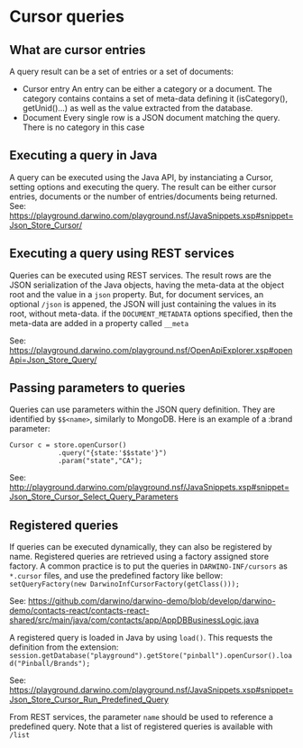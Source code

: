 # Cursor queries

## What are cursor entries
A query result can be a set of entries or a set of documents:
- Cursor entry
An entry can be either a category or a document. The category contains contains a set of meta-data defining it (isCategory(), getUnid()...) as well as the value extracted from the database.
- Document
Every single row is a JSON document matching the query. There is no category in this case

## Executing a query in Java
A query can be executed using the Java API, by instanciating a Cursor, setting options and executing the query. The result can be either cursor entries, documents or the number of entries/documents being returned.
See: https://playground.darwino.com/playground.nsf/JavaSnippets.xsp#snippet=Json_Store_Cursor/

## Executing a query using REST services
Queries can be executed using REST services. The result rows are the JSON serialization of the Java objects, having the meta-data at the object root and the value in a `json` property. But, for document services, an optional `/json` is appened, the JSON will just containing the values in its root, without meta-data. if the `DOCUMENT_METADATA` options specified, then the meta-data are added in a property called `__meta`

See: https://playground.darwino.com/playground.nsf/OpenApiExplorer.xsp#openApi=Json_Store_Query/

## Passing parameters to queries
Queries can use parameters within the JSON query definition. They are identified by `$$<name>`, similarly to MongoDB. Here is an example of a :brand parameter:

    Cursor c = store.openCursor()
    			.query("{state:'$$state'}")
    			.param("state","CA");
    
See: http://playground.darwino.com/playground.nsf/JavaSnippets.xsp#snippet=Json_Store_Cursor_Select_Query_Parameters

## Registered queries
If queries can be executed dynamically, they can also be registered by name. Registered queries are retrieved using a factory assigned store factory. A common practice is to put the queries in `DARWINO-INF/cursors` as `*.cursor` files, and use the predefined factory like bellow:
`setQueryFactory(new DarwinoInfCursorFactory(getClass()));`

See: https://github.com/darwino/darwino-demo/blob/develop/darwino-demo/contacts-react/contacts-react-shared/src/main/java/com/contacts/app/AppDBBusinessLogic.java

A registered query is loaded in Java by using `load()`. This requests the definition from the extension:
`session.getDatabase("playground").getStore("pinball").openCursor().load("Pinball/Brands");`

See: https://playground.darwino.com/playground.nsf/JavaSnippets.xsp#snippet=Json_Store_Cursor_Run_Predefined_Query

From REST services, the parameter `name` should be used to reference a predefined query. Note that a list of registered queries is available with `/list`
